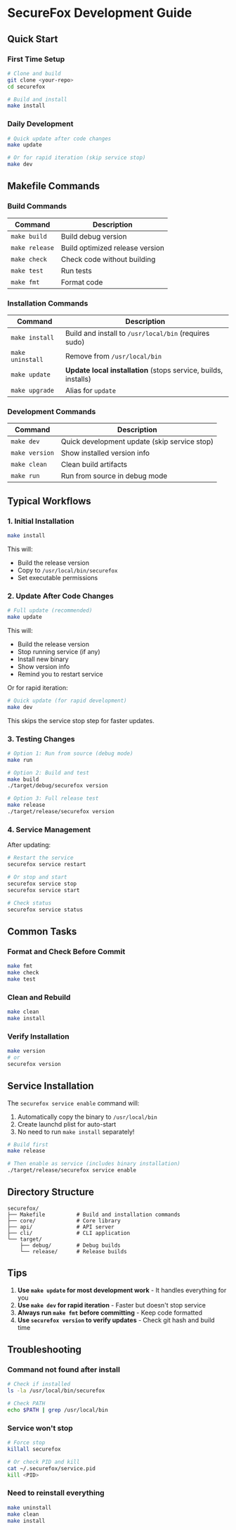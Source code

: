 # SecureFox Development Guide

## Quick Start

### First Time Setup

```bash
# Clone and build
git clone <your-repo>
cd securefox

# Build and install
make install
```

### Daily Development

```bash
# Quick update after code changes
make update

# Or for rapid iteration (skip service stop)
make dev
```

## Makefile Commands

### Build Commands

| Command | Description |
|---------|-------------|
| `make build` | Build debug version |
| `make release` | Build optimized release version |
| `make check` | Check code without building |
| `make test` | Run tests |
| `make fmt` | Format code |

### Installation Commands

| Command | Description |
|---------|-------------|
| `make install` | Build and install to `/usr/local/bin` (requires sudo) |
| `make uninstall` | Remove from `/usr/local/bin` |
| `make update` | **Update local installation** (stops service, builds, installs) |
| `make upgrade` | Alias for `update` |

### Development Commands

| Command | Description |
|---------|-------------|
| `make dev` | Quick development update (skip service stop) |
| `make version` | Show installed version info |
| `make clean` | Clean build artifacts |
| `make run` | Run from source in debug mode |

## Typical Workflows

### 1. Initial Installation

```bash
make install
```

This will:
- Build the release version
- Copy to `/usr/local/bin/securefox`
- Set executable permissions

### 2. Update After Code Changes

```bash
# Full update (recommended)
make update
```

This will:
- Build the release version
- Stop running service (if any)
- Install new binary
- Show version info
- Remind you to restart service

Or for rapid iteration:

```bash
# Quick update (for rapid development)
make dev
```

This skips the service stop step for faster updates.

### 3. Testing Changes

```bash
# Option 1: Run from source (debug mode)
make run

# Option 2: Build and test
make build
./target/debug/securefox version

# Option 3: Full release test
make release
./target/release/securefox version
```

### 4. Service Management

After updating:

```bash
# Restart the service
securefox service restart

# Or stop and start
securefox service stop
securefox service start

# Check status
securefox service status
```

## Common Tasks

### Format and Check Before Commit

```bash
make fmt
make check
make test
```

### Clean and Rebuild

```bash
make clean
make install
```

### Verify Installation

```bash
make version
# or
securefox version
```

## Service Installation

The `securefox service enable` command will:
1. Automatically copy the binary to `/usr/local/bin`
2. Create launchd plist for auto-start
3. No need to run `make install` separately!

```bash
# Build first
make release

# Then enable as service (includes binary installation)
./target/release/securefox service enable
```

## Directory Structure

```
securefox/
├── Makefile          # Build and installation commands
├── core/             # Core library
├── api/              # API server
├── cli/              # CLI application
└── target/
    ├── debug/        # Debug builds
    └── release/      # Release builds
```

## Tips

1. **Use `make update` for most development work** - It handles everything for you
2. **Use `make dev` for rapid iteration** - Faster but doesn't stop service
3. **Always run `make fmt` before committing** - Keep code formatted
4. **Use `securefox version` to verify updates** - Check git hash and build time

## Troubleshooting

### Command not found after install

```bash
# Check if installed
ls -la /usr/local/bin/securefox

# Check PATH
echo $PATH | grep /usr/local/bin
```

### Service won't stop

```bash
# Force stop
killall securefox

# Or check PID and kill
cat ~/.securefox/service.pid
kill <PID>
```

### Need to reinstall everything

```bash
make uninstall
make clean
make install
```
